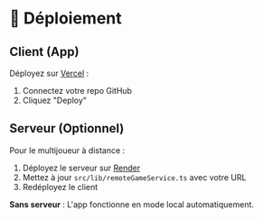 # 🚀 Déploiement

## Client (App)

Déployez sur [Vercel](https://vercel.com) :
1. Connectez votre repo GitHub
2. Cliquez "Deploy"

## Serveur (Optionnel)

Pour le multijoueur à distance :

1. Déployez le serveur sur [Render](https://render.com)
2. Mettez à jour `src/lib/remoteGameService.ts` avec votre URL
3. Redéployez le client

**Sans serveur** : L'app fonctionne en mode local automatiquement. 